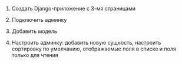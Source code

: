 
1. Создать Django-приложение с 3-мя страницами

2. Подключить админку

3. Добавить модель

4. Настроить админку: добавить новую сущность, настроить сортировку по умолчанию, отображаемые поля в списке и поля только для чтения
